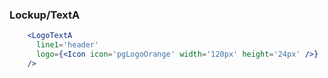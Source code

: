 ### Lockup/TextA
```jsx
    <LogoTextA
      line1='header'
      logo={<Icon icon='pgLogoOrange' width='120px' height='24px' />}
    />
```
